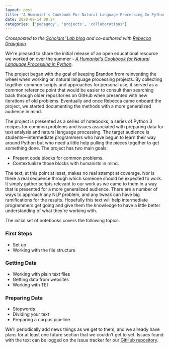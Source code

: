 ```yaml
---
layout: post
title: "A Humanist's Cookbook For Natural Language Processing In Python"
date: 2020-09-14 08:24
categories: ['pedagogy', 'projects', 'collaborations']
---
```


*Crossposted to the [Scholars' Lab blog](https://scholarslab.lib.virginia.edu/blog/a-humanists-cookbook-for-natural-language-processing-in-python) and co-authored with [Rebecca Draughon](https://scholarslab.lib.virginia.edu/people/rebecca-draughon/)*

We're pleased to share the initial release of an open educational resource we worked on over the summer - _[A Humanist's Cookbook for Natural Language Processing in Python](https://github.com/walshbr/humanists-nlp-cookbook/blob/release/toc.ipynb)_.

The project began with the goal of keeping Brandon from reinventing the wheel when working on natural language processing projects. By collecting together common scripts and approaches for personal use, it served as a common reference point that would be easier to consult than searching back through older repositories on GitHub when presented with new iterations of old problems. Eventually and once Rebecca came onboard the project, we started documenting the methods with a more generalized audience in mind.

The project is presented as a series of notebooks, a series of Python 3 recipes for common problems and issues associated with preparing data for text analysis and natural language processing. The target audience is students—intermediate programmers who have begun to learn their way around Python but who need a little help pulling the pieces together to get something done. The project has two main goals:

* Present code blocks for common problems.
* Contextualize those blocks with humanists in mind.

The text, at this point at least, makes no real attempt at coverage. Nor is there a real sequence through which someone should be expected to work. It simply gather scripts relevant to our work as we came to them in a way that is presented for a more generalized audience. There are a number of ways to approach any NLP problem, and any tweak can have big ramifications for the results. Hopefully this text will help intermediate programmers get going and give them the knowledge to have a little better understanding of what they're working with.

The initial set of notebooks covers the following topics:

### First Steps

* Set up
* Working with the file structure

### Getting Data
* Working with plain text files
* Getting data from websites
* Working with TEI

### Preparing Data

* Stopwords
* Dividing your text
* Preparing a corpus pipeline

We'll periodically add news things as we get to them, and we already have plans for at least one future section that we couldn't get to yet. Issues found with the text can be logged on the issue tracker for our [GitHub repository](https://github.com/walshbr/humanists-nlp-cookbook/issues/new).